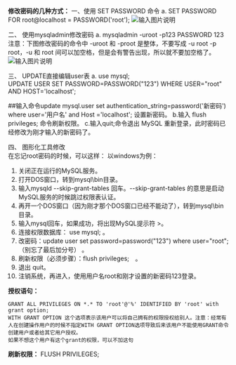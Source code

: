  **修改密码的几种方式：** 
一、使用 SET PASSWORD 命令
a. SET PASSWORD FOR root@localhost = PASSWORD('root');
![输入图片说明](https://images.gitee.com/uploads/images/2021/0524/095336_fce6b614_5296156.png "屏幕截图.png")

二、 使用mysqladmin修改密码
a. mysqladmin -uroot -p123 PASSWORD 123
注意：下图修改密码的命令中 -uroot 和 -proot 是整体，不要写成 -u root -p root，-u 和 root 间可以加空格，但是会有警告出现，所以就不要加空格了。
![输入图片说明](https://images.gitee.com/uploads/images/2021/0524/095328_dd6330b9_5296156.png "屏幕截图.png")

三、 UPDATE直接编辑user表
a. use mysql;  
   UPDATE USER SET PASSWORD=PASSWORD("123") WHERE USER="root" AND HOST='localhost';

##输入命令update mysql.user set authentication_string=password('新密码') where user='用户名' and Host ='localhost';
设置新密码。
b.输入 flush privileges; 命令刷新权限。
c.输入quit;命令退出 MySQL 重新登录，此时密码已经修改为刚才输入的新密码了。

四、 图形化工具修改  
在忘记root密码的时候，可以这样：
以windows为例：   
1. 关闭正在运行的MySQL服务。  
2. 打开DOS窗口，转到mysql\bin目录。  
3. 输入mysqld --skip-grant-tables 回车。--skip-grant-tables 的意思是启动MySQL服务的时候跳过权限表认证。  
4. 再开一个DOS窗口（因为刚才那个DOS窗口已经不能动了），转到mysql\bin目录。  
5. 输入mysql回车，如果成功，将出现MySQL提示符 >。  
6. 连接权限数据库： use mysql; 。  
6. 改密码：update user set password=password("123") where user="root";（别忘了最后加分号） 。  
7. 刷新权限（必须步骤）：flush privileges;　。  
8. 退出 quit。  
9. 注销系统，再进入，使用用户名root和刚才设置的新密码123登录。


 **授权语句：** 
```
GRANT ALL PRIVILEGES ON *.* TO 'root'@'%' IDENTIFIED BY 'root' with grant option;
WITH GRANT OPTION 这个选项表示该用户可以将自己拥有的权限授权给别人。注意：经常有人在创建操作用户的时候不指定WITH GRANT OPTION选项导致后来该用户不能使用GRANT命令创建用户或者给其它用户授权。
如果不想这个用户有这个grant的权限，可以不加这句
```

 **刷新权限：** 
FLUSH PRIVILEGES;

